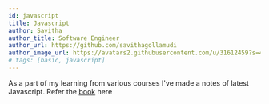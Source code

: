 ```yaml
---
id: javascript
title: Javascript
author: Savitha
author_title: Software Engineer
author_url: https://github.com/savithagollamudi
author_image_url: https://avatars2.githubusercontent.com/u/31612459?s=400&u=292ae37fdb53918622fbe28932082f77472439b0&v=4
# tags: [basic, javascript]
---
```


As a part of my learning from various courses I've made a notes of latest Javascript. Refer the [book](/docs/js1) here
